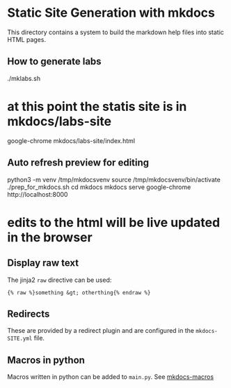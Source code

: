 # Static Site Generation with mkdocs
This directory contains a system to build the markdown help files into
static HTML pages.

## How to generate labs
  ./mklabs.sh
  # at this point the statis site is in mkdocs/labs-site
  google-chrome mkdocs/labs-site/index.html

## Auto refresh preview for editing
  python3 -m venv /tmp/mkdocsvenv
  source /tmp/mkdocsvenv/bin/activate
  ./prep_for_mkdocs.sh
  cd mkdocs
  mkdocs serve
  google-chrome http://localhost:8000
  # edits to the html will be live updated in the browser

## Display raw text
The jinja2 `raw` directive can be used:

`{% raw %}something &gt; otherthing{% endraw %}`

## Redirects
These are provided by a redirect plugin and are configured in the
`mkdocs-SITE.yml` file.

## Macros in python
Macros written in python can be added to `main.py`. See
[mkdocs-macros](https://mkdocs-macros-plugin.readthedocs.io/)
